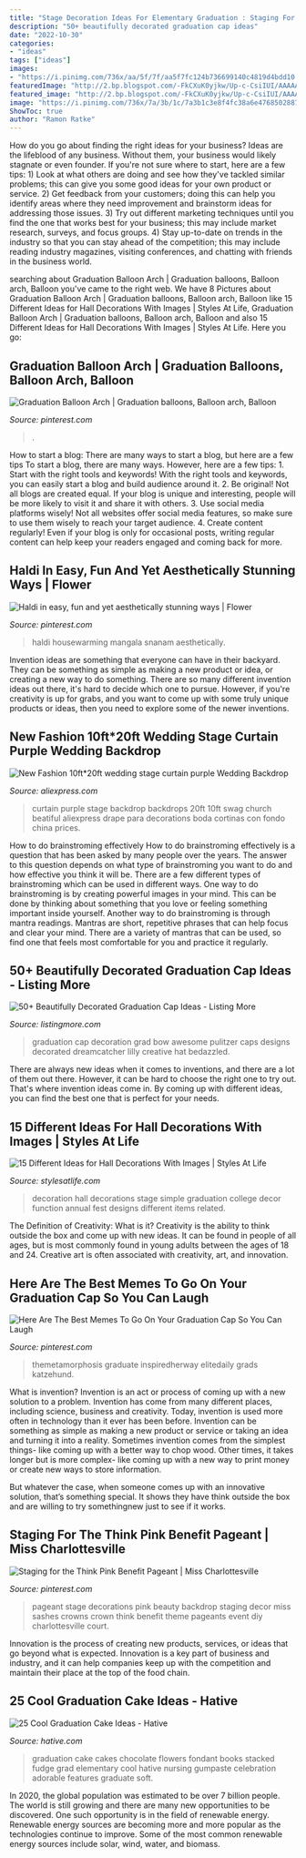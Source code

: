 ```yaml
---
title: "Stage Decoration Ideas For Elementary Graduation : Staging For The Think Pink Benefit Pageant"
description: "50+ beautifully decorated graduation cap ideas"
date: "2022-10-30"
categories:
- "ideas"
tags: ["ideas"]
images:
- "https://i.pinimg.com/736x/aa/5f/7f/aa5f7fc124b736699140c4819d4bdd10.jpg"
featuredImage: "http://2.bp.blogspot.com/-FkCXuK0yjkw/Up-c-CsiIUI/AAAAAAAAAIY/BBNRu-KLSwU/s1600/C360_2013-11-13-14-13-17-204.jpg"
featured_image: "http://2.bp.blogspot.com/-FkCXuK0yjkw/Up-c-CsiIUI/AAAAAAAAAIY/BBNRu-KLSwU/s1600/C360_2013-11-13-14-13-17-204.jpg"
image: "https://i.pinimg.com/736x/7a/3b/1c/7a3b1c3e8f4fc38a6e47685028876b68.jpg"
ShowToc: true
author: "Ramon Ratke"
---
```



How do you go about finding the right ideas for your business?
Ideas are the lifeblood of any business. Without them, your business would likely stagnate or even founder. If you're not sure where to start, here are a few tips: 1) Look at what others are doing and see how they've tackled similar problems; this can give you some good ideas for your own product or service. 2) Get feedback from your customers; doing this can help you identify areas where they need improvement and brainstorm ideas for addressing those issues. 3) Try out different marketing techniques until you find the one that works best for your business; this may include market research, surveys, and focus groups. 4) Stay up-to-date on trends in the industry so that you can stay ahead of the competition; this may include reading industry magazines, visiting conferences, and chatting with friends in the business world.

	

		
searching about Graduation Balloon Arch | Graduation balloons, Balloon arch, Balloon you've came to the right web. We have 8 Pictures about Graduation Balloon Arch | Graduation balloons, Balloon arch, Balloon like 15 Different Ideas for Hall Decorations With Images | Styles At Life, Graduation Balloon Arch | Graduation balloons, Balloon arch, Balloon and also 15 Different Ideas for Hall Decorations With Images | Styles At Life. Here you go:
		
    
## Graduation Balloon Arch | Graduation Balloons, Balloon Arch, Balloon

<img loading=lazy src="https://i.pinimg.com/736x/aa/5f/7f/aa5f7fc124b736699140c4819d4bdd10.jpg" onerror="this.onerror=null;this.src='https://tse4.mm.bing.net/th?id=OIP.axyGAryio6dUc9d3JEomGQHaFj&amp;pid=15.1';" alt="Graduation Balloon Arch | Graduation balloons, Balloon arch, Balloon">

_Source: pinterest.com_

>. 

	

How to start a blog: There are many ways to start a blog, but here are a few tips
To start a blog, there are many ways. However, here are a few tips: 1. Start with the right tools and keywords! With the right tools and keywords, you can easily start a blog and build audience around it. 2. Be original! Not all blogs are created equal. If your blog is unique and interesting, people will be more likely to visit it and share it with others. 3. Use social media platforms wisely! Not all websites offer social media features, so make sure to use them wisely to reach your target audience. 4. Create content regularly! Even if your blog is only for occasional posts, writing regular content can help keep your readers engaged and coming back for more.

    
## Haldi In Easy, Fun And Yet Aesthetically Stunning Ways | Flower

<img loading=lazy src="https://i.pinimg.com/originals/68/03/dd/6803ddfceaf59bf1222394db1db0587e.jpg" onerror="this.onerror=null;this.src='https://tse3.mm.bing.net/th?id=OIP.ZDJWTXLY39JSo4126VR61AHaNK&amp;pid=15.1';" alt="Haldi in easy, fun and yet aesthetically stunning ways | Flower">

_Source: pinterest.com_

>haldi housewarming mangala snanam aesthetically. 

	

Invention ideas are something that everyone can have in their backyard. They can be something as simple as making a new product or idea, or creating a new way to do something. There are so many different invention ideas out there, it's hard to decide which one to pursue. However, if you're creativity is up for grabs, and you want to come up with some truly unique products or ideas, then you need to explore some of the newer inventions.

    
## New Fashion 10ft*20ft Wedding Stage Curtain Purple Wedding Backdrop

<img loading=lazy src="https://ae01.alicdn.com/kf/HTB1GIDpLFXXXXcqXFXXq6xXFXXXK/New-Fashion-10ft-20ft-wedding-stage-curtain-purple-Wedding-Backdrop-with-Beatiful-Purple-Swag-Wedding.jpg_640x640.jpg" onerror="this.onerror=null;this.src='https://tse3.mm.bing.net/th?id=OIP.5welvoqTBafRUNxX1usRXAHaE6&amp;pid=15.1';" alt="New Fashion 10ft*20ft wedding stage curtain purple Wedding Backdrop">

_Source: aliexpress.com_

>curtain purple stage backdrop backdrops 20ft 10ft swag church beatiful aliexpress drape para decorations boda cortinas con fondo china prices. 

	

How to do brainstroming effectively
How to do brainstroming effectively is a question that has been asked by many people over the years. The answer to this question depends on what type of brainstroming you want to do and how effective you think it will be. There are a few different types of brainstroming which can be used in different ways. 
One way to do brainstroming is by creating powerful images in your mind. This can be done by thinking about something that you love or feeling something important inside yourself. Another way to do brainstroming is through mantra readings. Mantras are short, repetitive phrases that can help focus and clear your mind. There are a variety of mantras that can be used, so find one that feels most comfortable for you and practice it regularly.

    
## 50+ Beautifully Decorated Graduation Cap Ideas - Listing More

<img loading=lazy src="http://www.listingmore.com/wp-content/uploads/2017/03/50-graduation-cap-decoration-ideas.jpg" onerror="this.onerror=null;this.src='https://tse3.mm.bing.net/th?id=OIP.ttU12G4VMG_dBVLdUGyOkwHaIl&amp;pid=15.1';" alt="50+ Beautifully Decorated Graduation Cap Ideas - Listing More">

_Source: listingmore.com_

>graduation cap decoration grad bow awesome pulitzer caps designs decorated dreamcatcher lilly creative hat bedazzled. 

	

There are always new ideas when it comes to inventions, and there are a lot of them out there. However, it can be hard to choose the right one to try out. That's where invention ideas come in. By coming up with different ideas, you can find the best one that is perfect for your needs.

    
## 15 Different Ideas For Hall Decorations With Images | Styles At Life

<img loading=lazy src="http://2.bp.blogspot.com/-FkCXuK0yjkw/Up-c-CsiIUI/AAAAAAAAAIY/BBNRu-KLSwU/s1600/C360_2013-11-13-14-13-17-204.jpg" onerror="this.onerror=null;this.src='https://tse1.mm.bing.net/th?id=OIP.qz-srpoT4Z9fHBJ7a_2oKgHaEc&amp;pid=15.1';" alt="15 Different Ideas for Hall Decorations With Images | Styles At Life">

_Source: stylesatlife.com_

>decoration hall decorations stage simple graduation college decor function annual fest designs different items related. 

	

The Definition of Creativity: What is it?
Creativity is the ability to think outside the box and come up with new ideas. It can be found in people of all ages, but is most commonly found in young adults between the ages of 18 and 24. Creative art is often associated with creativity, art, and innovation.

    
## Here Are The Best Memes To Go On Your Graduation Cap So You Can Laugh

<img loading=lazy src="https://i.pinimg.com/736x/7a/3b/1c/7a3b1c3e8f4fc38a6e47685028876b68.jpg" onerror="this.onerror=null;this.src='https://tse3.mm.bing.net/th?id=OIP.QFqhVijmO7cgGbUYuMZ0_AHaHb&amp;pid=15.1';" alt="Here Are The Best Memes To Go On Your Graduation Cap So You Can Laugh">

_Source: pinterest.com_

>themetamorphosis graduate inspiredherway elitedaily grads katzehund. 

	

What is invention?
Invention is an act or process of coming up with a new solution to a problem. Invention has come from many different places, including science, business and creativity. Today, invention is used more often in technology than it ever has been before. 
Invention can be something as simple as making a new product or service or taking an idea and turning it into a reality. Sometimes invention comes from the simplest things- like coming up with a better way to chop wood. Other times, it takes longer but is more complex- like coming up with a new way to print money or create new ways to store information. 

But whatever the case, when someone comes up with an innovative solution, that’s something special. It shows they have think outside the box and are willing to try somethingnew just to see if it works.

    
## Staging For The Think Pink Benefit Pageant | Miss Charlottesville

<img loading=lazy src="https://i.pinimg.com/originals/9a/82/3c/9a823c458703c3ef3ff066076335ed20.jpg" onerror="this.onerror=null;this.src='https://tse1.mm.bing.net/th?id=OIP.fD_PQzNnH0akZP5ZCCFdMgHaFj&amp;pid=15.1';" alt="Staging for the Think Pink Benefit Pageant | Miss Charlottesville">

_Source: pinterest.com_

>pageant stage decorations pink beauty backdrop staging decor miss sashes crowns crown think benefit theme pageants event diy charlottesville court. 

	

Innovation is the process of creating new products, services, or ideas that go beyond what is expected. Innovation is a key part of business and industry, and it can help companies keep up with the competition and maintain their place at the top of the food chain.

    
## 25 Cool Graduation Cake Ideas - Hative

<img loading=lazy src="https://hative.com/wp-content/uploads/2015/04/graduation-cake-ideas/25-graduation-cake-ideas.jpg" onerror="this.onerror=null;this.src='https://tse3.mm.bing.net/th?id=OIP.oo_t76lAHWDsUDcL84VTnAHaFj&amp;pid=15.1';" alt="25 Cool Graduation Cake Ideas - Hative">

_Source: hative.com_

>graduation cake cakes chocolate flowers fondant books stacked fudge grad elementary cool hative nursing gumpaste celebration adorable features graduate soft. 

	

In 2020, the global population was estimated to be over 7 billion people. The world is still growing and there are many new opportunities to be discovered. One such opportunity is in the field of renewable energy. Renewable energy sources are becoming more and more popular as the technologies continue to improve. Some of the most common renewable energy sources include solar, wind, water, and biomass.

